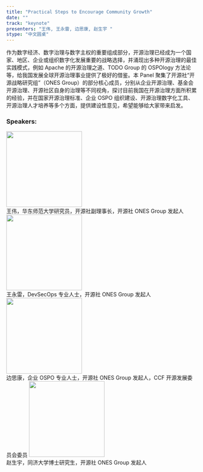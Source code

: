 ```yaml
---
title: "Practical Steps to Encourage Community Growth"
date: "" 
track: "keynote"
presenters: "王伟, 王永雷, 边思康, 赵生宇 "
stype: "中文圆桌"
---
```

作为数字经济、数字治理与数字主权的重要组成部分，开源治理已经成为一个国家、地区、企业或组织数字化发展重要的战略选择，并涌现出多种开源治理的最佳实践模式，例如 Apache 的开源治理之道、TODO Group 的 OSPOlogy 方法论等，给我国发展全球开源治理事业提供了极好的借鉴。本 Panel 聚集了开源社“开源战略研究组”（ONES Group）的部分核心成员，分别从企业开源治理、基金会开源治理、开源社区自身的治理等不同视角，探讨目前我国在开源治理方面所积累的经验，并在国家开源治理标准、企业 OSPO 组织建设、开源治理数字化工具、开源治理人才培养等多个方面，提供建设性意见，希望能够给大家带来启发。

### Speakers: 
<img src="images/speaker/2010.png" width="200" />
<br>
王伟，华东师范大学研究员，开源社副理事长，开源社 ONES Group 发起人
<img src="images/speaker/2010_1.png" width="200" />
<br>
王永雷，DevSecOps 专业人士，开源社 ONES Group 发起人
<img src="images/speaker/2010_2.png" width="200" />
<br>
边思康，企业 OSPO 专业人士，开源社 ONES Group 发起人，CCF 开源发展委员会委员
<img src="images/speaker/2010_3.png" width="200" />
<br>
赵生宇，同济大学博士研究生，开源社 ONES Group 发起人